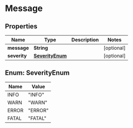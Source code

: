 # Message

## Properties
Name | Type | Description | Notes
------------ | ------------- | ------------- | -------------
**message** | **String** |  |  [optional]
**severity** | [**SeverityEnum**](#SeverityEnum) |  |  [optional]

<a name="SeverityEnum"></a>
## Enum: SeverityEnum
Name | Value
---- | -----
INFO | &quot;INFO&quot;
WARN | &quot;WARN&quot;
ERROR | &quot;ERROR&quot;
FATAL | &quot;FATAL&quot;
